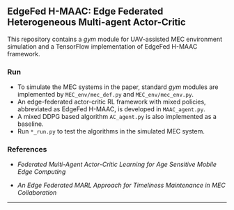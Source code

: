## EdgeFed H-MAAC: Edge Federated Heterogeneous Multi-agent Actor-Critic 

This repository contains a *gym* module for UAV-assisted MEC environment simulation and a TensorFlow implementation of EdgeFed H-MAAC framework.

### Run


- To simulate the MEC systems in the paper, standard *gym* modules are implemented by `MEC_env/mec_def.py` and `MEC_env/mec_env.py`.
- An edge-federated actor-critic RL framework with mixed policies,  abbreviated  as  EdgeFed  H-MAAC, is developed in `MAAC_agent.py`.
- A mixed DDPG based algorithm `AC_agent.py` is also implemented as a baseline.
- Run `*_run.py` to test the algorithms in the simulated MEC system.

### References


* *Federated Multi-Agent Actor-Critic Learning for Age Sensitive Mobile Edge Computing* 

* *An Edge Federated MARL Approach for Timeliness Maintenance in MEC Collaboration*

<hr>